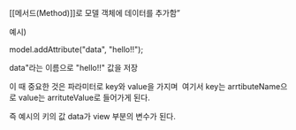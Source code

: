 
[[메서드(Method)]]로 모델 객체에 데이터를 추가함”

예시)

model.addAttribute("data", "hello!!");

data"라는 이름으로 "hello!!" 값을 저장

이 때 중요한 것은 파라미터로 key와 value을 가지며  여기서 key는 arrtibuteName으로 value는 arrituteValue로 들어가게 된다.

즉 예시의 키의 값 data가 view 부분의 변수가 된다.